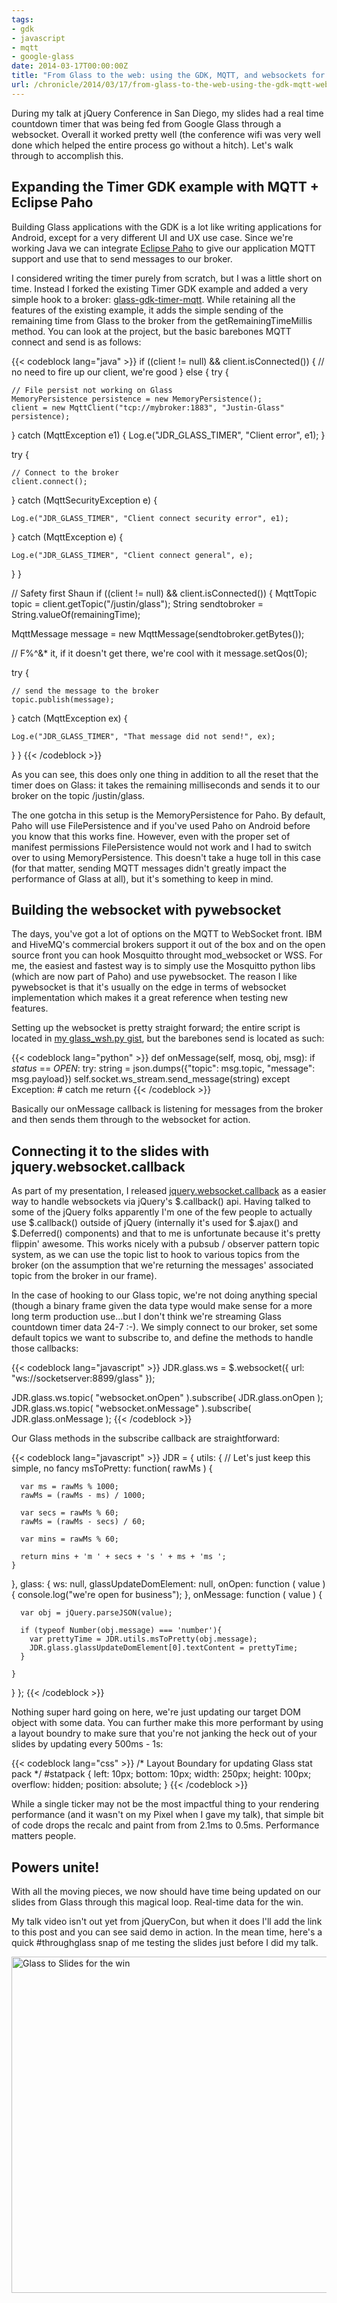 ```yaml
---
tags:
- gdk
- javascript
- mqtt
- google-glass
date: 2014-03-17T00:00:00Z
title: "From Glass to the web: using the GDK, MQTT, and websockets for real time data"
url: /chronicle/2014/03/17/from-glass-to-the-web-using-the-gdk-mqtt-websockets-for-real-time-data/
---
```


During my talk at jQuery Conference in San Diego, my slides had a real time countdown timer that was being fed from Google Glass through a websocket. Overall it worked pretty well (the conference wifi was very well done which helped the entire process go without a hitch). Let's walk through to accomplish this.

## Expanding the Timer GDK example with MQTT + Eclipse Paho
Building Glass applications with the GDK is a lot like writing applications for Android, except for a very different UI and UX use case. Since we're working Java we can integrate [Eclipse Paho](http://www.eclipse.org/paho/) to give our application MQTT support and use that to send messages to our broker.

I considered writing the timer purely from scratch, but I was a little short on time. Instead I forked the existing Timer GDK example and added a very simple hook to a broker: [glass-gdk-timer-mqtt](https://github.com/justinribeiro/glass-gdk-timer-mqtt). While retaining all the features of the existing example, it adds the simple sending of the remaining time from Glass to the broker from the getRemainingTimeMillis method. You can look at the project, but the basic barebones MQTT connect and send is as follows:

{{< codeblock lang="java" >}}
if ((client != null) && client.isConnected()) {
  // no need to fire up our client, we're good
} else {
  try {

    // File persist not working on Glass
    MemoryPersistence persistence = new MemoryPersistence();
    client = new MqttClient("tcp://mybroker:1883", "Justin-Glass" persistence);

  } catch (MqttException e1) {
    Log.e("JDR_GLASS_TIMER", "Client error", e1);
  }

  try {

    // Connect to the broker
    client.connect();

  } catch (MqttSecurityException e) {

    Log.e("JDR_GLASS_TIMER", "Client connect security error", e1);

  } catch (MqttException e) {

    Log.e("JDR_GLASS_TIMER", "Client connect general", e);

  }
}

// Safety first Shaun
if ((client != null) && client.isConnected()) {
  MqttTopic topic         = client.getTopic("/justin/glass");
  String    sendtobroker  = String.valueOf(remainingTime);

  MqttMessage message = new MqttMessage(sendtobroker.getBytes());

  // F%^&* it, if it doesn't get there, we're cool with it
  message.setQos(0);

  try {

    // send the message to the broker
    topic.publish(message);

  } catch (MqttException ex) {

    Log.e("JDR_GLASS_TIMER", "That message did not send!", ex);

  }
}
{{< /codeblock >}}

As you can see, this does only one thing in addition to all the reset that the timer does on Glass: it takes the remaining milliseconds and sends it to our broker on the topic /justin/glass.

The one gotcha in this setup is the MemoryPersistence for Paho. By default, Paho will use FilePersistence and if you've used Paho on Android before you know that this works fine. However, even with the proper set of manifest permissions FilePersistence would not work and I had to switch over to using MemoryPersistence. This doesn't take a huge toll in this case (for that matter, sending MQTT messages didn't greatly impact the performance of Glass at all), but it's something to keep in mind.

## Building the websocket with pywebsocket
The days, you've got a lot of options on the MQTT to WebSocket front. IBM and HiveMQ's commercial brokers support it out of the box and on the open source front you can hook Mosquitto throught mod_websocket or WSS. For me, the easiest and fastest way is to simply use the Mosquitto python libs (which are now part of Paho) and use pywebsocket. The reason I like pywebsocket is that it's usually on the edge in terms of websocket implementation which makes it a great reference when testing new features.

Setting up the websocket is pretty straight forward; the entire script is located in [my glass_wsh.py gist](https://gist.github.com/justinribeiro/9669113), but the barebones send is located as such:

{{< codeblock lang="python" >}}
def onMessage(self, mosq, obj, msg):
  if _status_ == _OPEN_:
    try:
      string = json.dumps({"topic": msg.topic, "message": msg.payload})
      self.socket.ws_stream.send_message(string)
    except Exception:
      # catch me
      return
{{< /codeblock >}}

Basically our onMessage callback is listening for messages from the broker and then sends them through to the websocket for action.

## Connecting it to the slides with jquery.websocket.callback
As part of my presentation, I released [jquery.websocket.callback](https://github.com/justinribeiro/jquery-websocket-callback) as a easier way to handle websockets via jQuery's $.callback() api. Having talked to some of the jQuery folks apparently I'm one of the few people to actually use $.callback() outside of jQuery (internally it's used for $.ajax() and $.Deferred() components) and that to me is unfortunate because it's pretty flippin' awesome. This works nicely with a pubsub / observer pattern topic system, as we can use the topic list to hook to various topics from the broker (on the assumption that we're returning the messages' associated topic from the broker in our frame).

In the case of hooking to our Glass topic, we're not doing anything special (though a binary frame given the data type would make sense for a more long term production use...but I don't think we're streaming Glass countdown timer data 24-7 :-). We simply connect to our broker, set some default topics we want to subscribe to, and define the methods to handle those callbacks:

{{< codeblock lang="javascript" >}}
JDR.glass.ws = $.websocket({
    url: "ws://socketserver:8899/glass"
});

JDR.glass.ws.topic( "websocket.onOpen" ).subscribe( JDR.glass.onOpen );
JDR.glass.ws.topic( "websocket.onMessage" ).subscribe( JDR.glass.onMessage );
{{< /codeblock >}}

Our Glass methods in the subscribe callback are straightforward:

{{< codeblock lang="javascript" >}}
JDR = {
  utils: {
    // Let's just keep this simple, no fancy
    msToPretty: function( rawMs ) {

      var ms = rawMs % 1000;
      rawMs = (rawMs - ms) / 1000;

      var secs = rawMs % 60;
      rawMs = (rawMs - secs) / 60;

      var mins = rawMs % 60;

      return mins + 'm ' + secs + 's ' + ms + 'ms ';
    }
  },
  glass: {
    ws: null,
    glassUpdateDomElement: null,
    onOpen: function ( value ) {
      console.log("we're open for business");
    },
    onMessage: function ( value ) {

      var obj = jQuery.parseJSON(value);

      if (typeof Number(obj.message) === 'number'){
        var prettyTime = JDR.utils.msToPretty(obj.message);
        JDR.glass.glassUpdateDomElement[0].textContent = prettyTime;
      }

    }
  }
};
{{< /codeblock >}}

Nothing super hard going on here, we're just updating our target DOM object with some data. You can further make this more performant by using a layout boundry to make sure that you're not janking the heck out of your slides by updating every 500ms - 1s:

{{< codeblock lang="css" >}}
/* Layout Boundary for updating Glass stat pack */
#statpack {
  left: 10px;
  bottom: 10px;
  width: 250px;
  height: 100px;
  overflow: hidden;
  position: absolute;
}
{{< /codeblock >}}

While a single ticker may not be the most impactful thing to your rendering performance (and it wasn't on my Pixel when I gave my talk), that simple bit of code drops the recalc and paint from from 2.1ms to 0.5ms. Performance matters people.

## Powers unite!

With all the moving pieces, we now should have time being updated on our slides from Glass through this magical loop. Real-time data for the win.

My talk video isn't out yet from jQueryCon, but when it does I'll add the link to this post and you can see said demo in action. In the mean time, here's a quick #throughglass snap of me testing the slides just before I did my talk.

<img decoding="async" loading="lazy" width="800" height="538" src="https://storage.googleapis.com/jdr-public-imgs/blog-archive/2014/03/20140213_130207_496_x.jpg" alt="Glass to Slides for the win" />